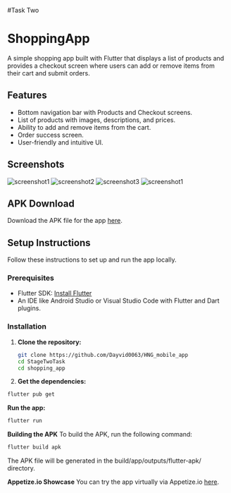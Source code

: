 
#Task Two
# ShoppingApp

A simple shopping app built with Flutter that displays a list of products and provides a checkout screen where users can add or remove items from their cart and submit orders.

## Features

- Bottom navigation bar with Products and Checkout screens.
- List of products with images, descriptions, and prices.
- Ability to add and remove items from the cart.
- Order success screen.
- User-friendly and intuitive UI.

## Screenshots

![screenshot1](screenshots/ss1.png)
![screenshot2](screenshots/ss2.png)
![screenshot3](screenshots/ss3.png)
![screenshot1](screenshots/ss4.png)

## APK Download

Download the APK file for the app [here](https://upload-apk.com/9xVsJ9sfHGMcjOZ).

## Setup Instructions

Follow these instructions to set up and run the app locally.

### Prerequisites

- Flutter SDK: [Install Flutter](https://flutter.dev/docs/get-started/install)
- An IDE like Android Studio or Visual Studio Code with Flutter and Dart plugins.

### Installation

1. **Clone the repository:**

   ```bash
   git clone https://github.com/Dayvid0063/HNG_mobile_app
   cd StageTwoTask
   cd shopping_app
   ```
   
2. **Get the dependencies:**

```bash
flutter pub get
```

**Run the app:**

```bash
flutter run
```

**Building the APK**
To build the APK, run the following command:

```bash
flutter build apk
```

The APK file will be generated in the build/app/outputs/flutter-apk/ directory.

**Appetize.io Showcase**
You can try the app virtually via Appetize.io [here](https://appetize.io/app/b_nijczqolpun3fdfxgzgmkmfpu4).
